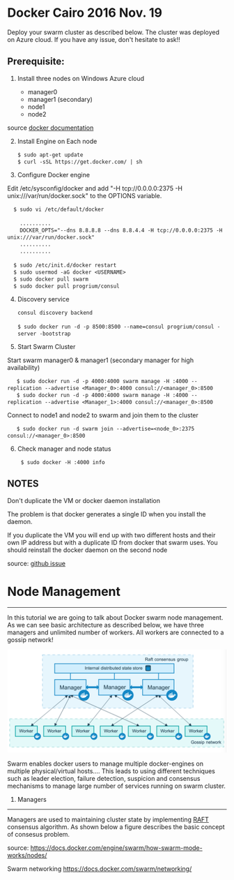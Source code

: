 # Docker Cairo 2016 Nov. 19

Deploy your swarm cluster as described below. The cluster was deployed on Azure cloud. If you have any issue, don't 
hesitate to ask!!

Prerequisite:
-------------

1. Install three nodes on Windows Azure cloud

	- manager0 
	- manager1 (secondary)
	- node1
	- node2
	

  source [docker documentation](https://docs.docker.com/swarm/install-manual/)

2. Install Engine on Each node

       $ sudo apt-get update
       $ curl -sSL https://get.docker.com/ | sh

3. Configure Docker engine 

 Edit /etc/sysconfig/docker and add "-H tcp://0.0.0.0:2375 -H unix:///var/run/docker.sock"  to the OPTIONS variable.
      
      $ sudo vi /etc/default/docker
      
        ..........
        DOCKER_OPTS="--dns 8.8.8.8 --dns 8.8.4.4 -H tcp://0.0.0.0:2375 -H unix:///var/run/docker.sock"
        ..........
        ..........
        
      $ sudo /etc/init.d/docker restart
      $ sudo usermod -aG docker <USERNAME>
      $ sudo docker pull swarm
      $ sudo docker pull progrium/consul
     
4. Discovery service

       consul discovery backend

       $ sudo docker run -d -p 8500:8500 --name=consul progrium/consul -server -bootstrap


5. Start Swarm Cluster

 Start swarm manager0 & manager1 (secondary manager for high availability) 

       $ sudo docker run -d -p 4000:4000 swarm manage -H :4000 --replication --advertise <Manager_0>:4000 consul://<manager_0>:8500
       $ sudo docker run -d -p 4000:4000 swarm manage -H :4000 --replication --advertise <Manager_1>:4000 consul://<manager_0>:8500

  Connect to node1 and node2 to swarm and join them to the cluster

       $ sudo docker run -d swarm join --advertise=<node_0>:2375 consul://<manager_0>:8500

6. Check manager and node status

        $ sudo docker -H :4000 info
       
       

NOTES
------

Don't duplicate the VM or docker daemon installation

The problem is that docker generates a single ID when you install the daemon. 

If you duplicate the VM you will end up with two different hosts and their own IP address but with a duplicate ID from docker that swarm uses. 
You should reinstall the docker daemon on the second node

source: [github issue](https://github.com/docker/swarm/issues/563)



# Node Management
-------------------
In this tutorial we are going to talk about Docker swarm node management. As we can see basic architecture as described below, we have three managers and unlimited number of workers. All workers are connected to a gossip network!

![Alt text](images/swarm-diagram.png "Basic Swarm cluster Architecture")

Swarm enables docker users to manage multiple docker-engines on multiple physical/virtual hosts.... This leads to using 
different techniques such as leader election, failure detection, suspicion and consensus mechanisms to manage large number 
of services running on swarm cluster.

1. Managers
------------

Managers are used to maintaining cluster state by implementing [RAFT](https://raft.github.io/raft.pdf) consensus algorithm. As shown below a figure describes the basic concept of consesus problem.


 


source: https://docs.docker.com/engine/swarm/how-swarm-mode-works/nodes/


Swarm networking https://docs.docker.com/swarm/networking/
